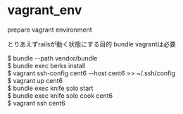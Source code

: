 vagrant_env
===========

prepare vagrant environment

とりあえずrailsが動く状態にする目的
bundle vagrantは必要

$ bundle --path vendor/bundle  
$ bundle exec berks install  
$ vagrant ssh-config cent6 --host cent6 >> ~/.ssh/config  
$ vagrant up cent6  
$ bundle exec knife solo start  
$ bundle exec knife solo cook cent6  
$ vagrant ssh cent6  
